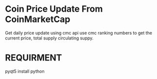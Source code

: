 # Coin Price Update From CoinMarketCap
Get daily price update using cmc api
use cmc ranking numbers to get the current price, total supply circulating suppy.


# REQUIRMENT
pyqt5 install
python
